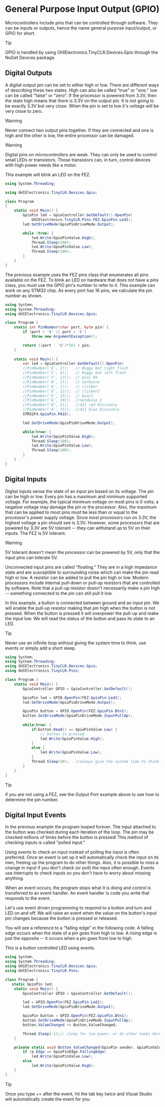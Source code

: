 # General Purpose Input Output (GPIO)

Microcontrollers include pins that can be controlled through software. They can be inputs or outputs, hence the name general purpose input/output, or GPIO for short.

> [!Tip]
> GPIO is handled by using GHIElectronics.TinyCLR.Devices.Gpio through the NuGet Devices package.

## Digital Outputs
A digital output pin can be set to either high or low. There are different ways of describing these two states. High can also be called "true" or "one;" low can be called "false" or "zero".
If the processor is powered from 3.3V, then the state high means that there is 3.3V on the output pin. It is not going to be exactly 3.3V but very close. When the pin is set to low it's voltage will be very close to zero.

> [!Warning]
> Never connect two output pins together. If they are connected and one is high and the other is low, the entire processor can be damaged.

> [!Warning]
> Digital pins on microcontrollers are weak. They can only be used to control small LEDs or transistors. Those transistors can, in turn, control devices with high power needs like a motor.

This example will blink an LED on the FEZ.

```csharp
using System.Threading;

using GHIElectronics.TinyCLR.Devices.Gpio;

class Program
{
    static void Main() {
        GpioPin led = GpioController.GetDefault().OpenPin(
            GHIElectronics.TinyCLR.Pins.FEZ.GpioPin.Led1);
        led.SetDriveMode(GpioPinDriveMode.Output);

        while (true) {
            led.Write(GpioPinValue.High);
            Thread.Sleep(100);
            led.Write(GpioPinValue.Low);
            Thread.Sleep(100);
        }
    }
}
```

The previous example uses the FEZ pins class that enumerates all pins available on the FEZ. To blink an LED on hardware that does not have a pins class, you must use the GPIO pin's number to refer to it. This example can work on any STM32 chip.  As every port has 16 pins, we calculate the pin number as shown.

```csharp
using System;
using System.Threading;
using GHIElectronics.TinyCLR.Devices.Gpio;

class Program {
    static int PinNumber(char port, byte pin) {
        if (port < 'A' || port > 'E')
            throw new ArgumentException();

        return ((port - 'A')*16) + pin;
    }
    
    static void Main() {
        var led = GpioController.GetDefault().OpenPin(
        //PinNumber('E', 2));   // Buggy bot right flash
        //PinNumber('C', 4));   // Buggy bot left flash
        //PinNumber('C', 12));  // mini M4
        //PinNumber('B', 2));   // Cerbuino
        //PinNumber('A', 1));   // clicker
        //PinNumber('E', 12));  // clicker2
        //PinNumber('E', 15));  // Quail
        //PinNumber('A', 10));  //netduino 3
        //PinNumber('D', 5));   //411 red Discovery
        //PinNumber('D', 15));  //411 blue Discovery
        STM32F4.GpioPin.PA15);

        led.SetDriveMode(GpioPinDriveMode.Output);

        while(true) {
            led.Write(GpioPinValue.High);
            Thread.Sleep(100);
            led.Write(GpioPinValue.Low);
            Thread.Sleep(100);
        }
    }
}
```

## Digital Inputs
Digital inputs sense the state of an input pin based on its voltage. The pin can be high or low. Every pin has a maximum and minimum supported voltage. For example, the typical minimum voltage on most pins is 0 volts; a negative voltage may damage the pin or the processor. Also, the maximum that can be applied to most pins must be less than or equal to the processor's power supply voltage. Since most processors run on 3.3V, the highest voltage a pin should see is 3.3V. However, some processors that are powered by 3.3V are 5V tolerant -- they can withstand up to 5V on their inputs. The FEZ is 5V tolerant.

> [!Warning] 
> 5V tolerant doesn't mean the processor can be powered by 5V, only that the input pins can tolerate 5V.

Unconnected input pins are called "floating." They are in a high impedance state and are susceptible to surrounding noise which can make the pin read high or low. A resistor can be added to pull the pin high or low. Modern processors include internal pull-down or pull-up resistors that are controlled by software. Note that a pull-up resistor doesn't necessarily make a pin high -- something connected to the pin can still pull it low.

In this example, a button is connected between ground and an input pin. We will enable the pull-up resistor making that pin high when the button is not pressed.  When the button is pressed it will overpower the pull-up and make the input low. We will read the status of the button and pass its state to an LED. 

> [!Tip]
> Never use an infinite loop without giving the system time to think, use events or simply add a short sleep.

```csharp
using System;
using System.Threading;
using GHIElectronics.TinyCLR.Devices.Gpio;
using GHIElectronics.TinyCLR.Pins;

class Program {
    static void Main() {
        GpioController GPIO = GpioController.GetDefault();

        GpioPin led = GPIO.OpenPin(FEZ.GpioPin.Led1);
        led.SetDriveMode(GpioPinDriveMode.Output);

        GpioPin button = GPIO.OpenPin(FEZ.GpioPin.Btn1);
        button.SetDriveMode(GpioPinDriveMode.InputPullUp);
        
        while(true) {
            if(button.Read() == GpioPinValue.Low) {
                // button is pressed
                led.Write(GpioPinValue.High);
            }
            else {
                led.Write(GpioPinValue.Low);
            }
            Thread.Sleep(10);   //always give the system time to think!
        }
    }
}
```

> [!Tip]
> if you are not using a FEZ, see the Output Port example above to see how to determine the pin number.

## Digital Input Events

In the previous example the program looped forever.  The input attached to the button was checked during each iteration of the loop. The pin may be checked millions of times before the button is pressed! This method of checking inputs is called "polled input."

Using events to check an input instead of polling the input is often preferred. Once an event is set up it will automatically check the input on its own, freeing up the program to do other things. Also, it is possible to miss a change in input if you don't check (or poll) the input often enough. Events use interrupts to check inputs so you don't have to worry about missing anything.

When an event occurs, the program stops what it is doing and control is transferred to an event handler. An event handler is code you write that responds to the event. 

Let's use event driven programming to respond to a button and turn and LED on and off. We will raise an event when the value on the button's input pin changes because the button is pressed or released.

You will see a reference to a "falling edge" in the following code. A falling edge occurs when the state of a pin goes from high to low. A rising edge is just the opposite -- it occurs when a pin goes from low to high.

This is a button controlled LED using events.

```csharp
using System;
using System.Threading;
using GHIElectronics.TinyCLR.Devices.Gpio;
using GHIElectronics.TinyCLR.Pins;

class Program {
   static GpioPin led;
    static void Main() {
        GpioController GPIO = GpioController.GetDefault();

        led = GPIO.OpenPin(FEZ.GpioPin.Led1);
        led.SetDriveMode(GpioPinDriveMode.Output);

        GpioPin button = GPIO.OpenPin(FEZ.GpioPin.Btn1);
        button.SetDriveMode(GpioPinDriveMode.InputPullUp);
        button.ValueChanged += Button_ValueChanged;

        Thread.Sleep(-1);// sleep for low power, or do other tasks here!
    }

    private static void Button_ValueChanged(GpioPin sender, GpioPinValueChangedEventArgs e) {
        if (e.Edge == GpioPinEdge.FallingEdge)
            led.Write(GpioPinValue.Low);
        else
            led.Write(GpioPinValue.High);
    }
}
```

> [!Tip] 
> Once you type += after the event, hit the tab key twice and Visual Studio will automatically create the event for you.
